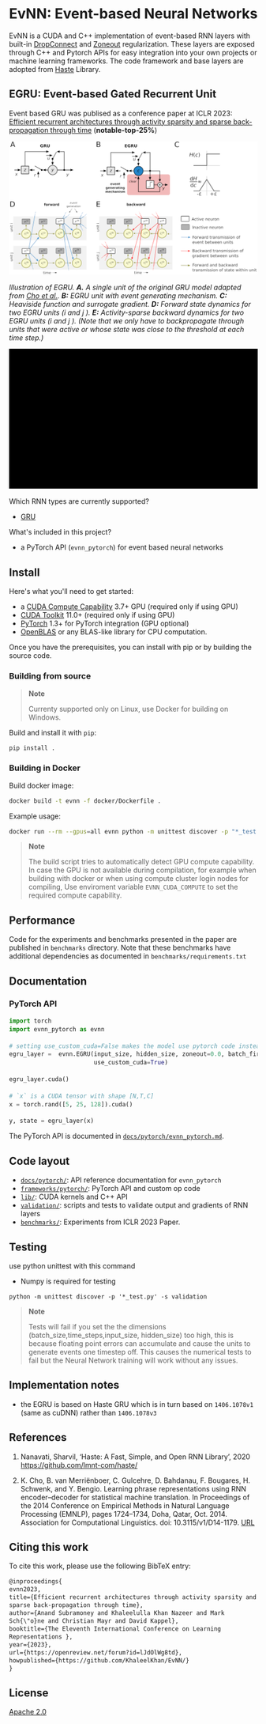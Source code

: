 # EvNN: Event-based Neural Networks

EvNN is a CUDA and C++ implementation of event-based RNN layers with built-in [DropConnect](http://proceedings.mlr.press/v28/wan13.html) and [Zoneout](https://arxiv.org/abs/1606.01305) regularization. These layers are exposed through C++ and Pytorch APIs for easy integration into your own projects or machine learning frameworks. The code framework and base layers are adopted from [Haste](https://github.com/lmnt-com/haste/) Library.

## EGRU: Event-based Gated Recurrent Unit

Event based GRU was publised as a conference paper at ICLR 2023: [Efficient recurrent architectures through activity sparsity and sparse back-propagation through time](https://openreview.net/pdf?id=lJdOlWg8td) (**notable-top-25%**)

![EGRU illustration](./media/images/egru-overview.png)

*Illustration of EGRU. 
**A.** A single unit of the original GRU model adapted from [Cho et al.](#references). 
**B:** EGRU unit with event generating mechanism. 
**C:** Heaviside function and surrogate gradient.
**D:** Forward state dynamics for two EGRU units (*$i$ *and* $j$ *).
**E:** Activity-sparse backward dynamics for two EGRU units (*$i$ *and* $j$ *). 
(Note that we only have to backpropagate through units that were active or whose state was close to the threshold at each time step.)*

![EvNN Animation](./media/videos/anim/1080p60/EvNNPlot_ManimCE_v0.17.2.gif)

Which RNN types are currently supported?
- [GRU](https://en.wikipedia.org/wiki/Gated_recurrent_unit)

What's included in this project?
- a PyTorch API (`evnn_pytorch`) for event based neural networks


## Install
Here's what you'll need to get started:
- a [CUDA Compute Capability](https://developer.nvidia.com/cuda-gpus) 3.7+ GPU (required only if using GPU)
- [CUDA Toolkit](https://developer.nvidia.com/cuda-toolkit) 11.0+ (required only if using GPU)
- [PyTorch](https://pytorch.org) 1.3+ for PyTorch integration (GPU optional)
- [OpenBLAS](https://www.openblas.net/) or any BLAS-like library for CPU computation.

Once you have the prerequisites, you can install with pip or by building the source code.

<!-- ### Using pip
```
pip install evnn_pytorch
``` -->

### Building from source
> **Note**
> 
> Currenty supported only on Linux, use Docker for building on Windows.

Build and install it with `pip`:
```bash
pip install .
```
### Building in Docker

Build docker image:
```bash
docker build -t evnn -f docker/Dockerfile .
```

Example usage:
```bash
docker run --rm --gpus=all evnn python -m unittest discover -p "*_test.py" -s /evnn_src/validation -v
```

> **Note**
> 
> The build script tries to automatically detect GPU compute capability. In case the GPU is not available during compilation, for example when building with docker or when using compute cluster login nodes for compiling, Use enviroment variable `EVNN_CUDA_COMPUTE` to set the required compute capability.

## Performance

Code for the experiments and benchmarks presented in the paper are published in ``benchmarks`` directory.
Note that these benchmarks have additional dependencies as documented in `benchmarks/requirements.txt`

## Documentation

### PyTorch API
```python
import torch
import evnn_pytorch as evnn

# setting use_custom_cuda=False makes the model use pytorch code instead of EvNN extension
egru_layer =  evnn.EGRU(input_size, hidden_size, zoneout=0.0, batch_first=True,
                        use_custom_cuda=True)

egru_layer.cuda()

# `x` is a CUDA tensor with shape [N,T,C]
x = torch.rand([5, 25, 128]).cuda()

y, state = egru_layer(x)
```

The PyTorch API is documented in [`docs/pytorch/evnn_pytorch.md`](docs/pytorch/evnn_pytorch.md).

## Code layout
- [`docs/pytorch/`](docs/pytorch): API reference documentation for `evnn_pytorch`
- [`frameworks/pytorch/`](frameworks/pytorch): PyTorch API and custom op code
- [`lib/`](lib): CUDA kernels and C++ API
- [`validation/`](validation): scripts and tests to validate output and gradients of RNN layers
- [`benchmarks/`](benchmarks): Experiments from ICLR 2023 Paper.

## Testing
use python unittest with this command

- Numpy is required for testing

```
python -m unittest discover -p '*_test.py' -s validation
```
> **Note**
> 
> Tests will fail if you set the the dimensions (batch_size,time_steps,input_size,
hidden_size) too high, this is because floating point errors can accumulate and cause the units to generate events one timestep off. This causes the numerical tests to fail but the Neural Network training will work without any issues.

## Implementation notes
- the EGRU is based on Haste GRU which is in turn based on `1406.1078v1` (same as cuDNN) rather than `1406.1078v3`

## References
1. Nanavati, Sharvil, ‘Haste: A Fast, Simple, and Open RNN Library’, 2020 <https://github.com/lmnt-com/haste/>

1. K. Cho, B. van Merriënboer, C. Gulcehre, D. Bahdanau, F. Bougares, H. Schwenk, and Y. Bengio. Learning phrase representations using RNN encoder–decoder for statistical machine translation. In Proceedings of the 2014 Conference on Empirical Methods in Natural Language Processing (EMNLP), pages 1724–1734, Doha, Qatar, Oct. 2014. Association for Computational Linguistics. doi: 10.3115/v1/D14-1179. [URL](https://aclanthology.org/D14-1179)

<!-- if we have tables from the paper here, then add references -->

## Citing this work
To cite this work, please use the following BibTeX entry:
```
@inproceedings{
evnn2023,
title={Efficient recurrent architectures through activity sparsity and sparse back-propagation through time},
author={Anand Subramoney and Khaleelulla Khan Nazeer and Mark Sch{\"o}ne and Christian Mayr and David Kappel},
booktitle={The Eleventh International Conference on Learning Representations },
year={2023},
url={https://openreview.net/forum?id=lJdOlWg8td},
howpublished={https://github.com/KhaleelKhan/EvNN/}
}
```

## License
[Apache 2.0](LICENSE)
